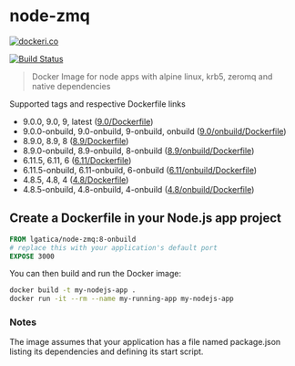 # node-zmq

[![dockeri.co](http://dockeri.co/image/lgatica/node-zmq)](https://hub.docker.com/r/lgatica/node-zmq/)

[![Build Status](https://travis-ci.org/lgaticaq/node-zmq.svg?branch=master)](https://travis-ci.org/lgaticaq/node-zmq)

> Docker Image for node apps with alpine linux, krb5, zeromq and native dependencies

Supported tags and respective Dockerfile links

- 9.0.0, 9.0, 9, latest ([9.0/Dockerfile](https://github.com/lgaticaq/node-zmq/blob/master/9.0.0/Dockerfile))
- 9.0.0-onbuild, 9.0-onbuild, 9-onbuild, onbuild ([9.0/onbuild/Dockerfile](https://github.com/lgaticaq/node-zmq/blob/master/9.0.0/onbuild/Dockerfile))
- 8.9.0, 8.9, 8 ([8.9/Dockerfile](https://github.com/lgaticaq/node-zmq/blob/master/8.9.0/Dockerfile))
- 8.9.0-onbuild, 8.9-onbuild, 8-onbuild ([8.9/onbuild/Dockerfile](https://github.com/lgaticaq/node-zmq/blob/master/8.9.0/onbuild/Dockerfile))
- 6.11.5, 6.11, 6 ([6.11/Dockerfile](https://github.com/lgaticaq/node-zmq/blob/master/6.11.5/Dockerfile))
- 6.11.5-onbuild, 6.11-onbuild, 6-onbuild ([6.11/onbuild/Dockerfile](https://github.com/lgaticaq/node-zmq/blob/master/6.11.5/onbuild/Dockerfile))
- 4.8.5, 4.8, 4 ([4.8/Dockerfile](https://github.com/lgaticaq/node-zmq/blob/master/4.8.5/Dockerfile))
- 4.8.5-onbuild, 4.8-onbuild, 4-onbuild ([4.8/onbuild/Dockerfile](https://github.com/lgaticaq/node-zmq/blob/master/4.8.5/onbuild/Dockerfile))

## Create a Dockerfile in your Node.js app project
```dockerfile
FROM lgatica/node-zmq:8-onbuild
# replace this with your application's default port
EXPOSE 3000
```

You can then build and run the Docker image:

```bash
docker build -t my-nodejs-app .
docker run -it --rm --name my-running-app my-nodejs-app
```

### Notes
The image assumes that your application has a file named package.json listing its dependencies and defining its start script.
